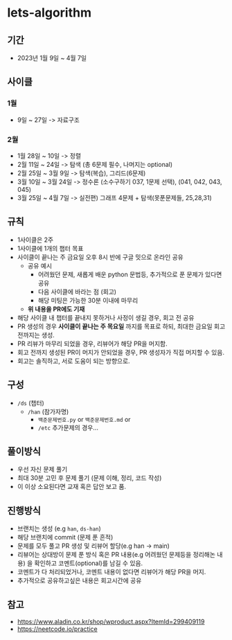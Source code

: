 # lets-algorithm

## 기간
- 2023년 1월 9일 ~ 4월 7일

## 사이클
### 1월
- 9일 ~ 27일 -> 자료구조

### 2월
- 1월 28일 ~ 10일 -> 정렬
- 2월 11일 ~ 24일 -> 탐색 (총 6문제 필수, 나머지는 optional)
- 2월 25일 ~ 3월 9일 -> 탐색(복습), 그리드(6문제)
- 3월 10일 ~ 3월 24일 -> 정수론 (소수구하기 037, 1문제 선택), (041, 042, 043, 045) 
- 3월 25일 ~ 4월 7일 -> 실전편) 그래프 4문제 + 탐색(못푼문제들, 25,28,31)

## 규칙
- 1사이클은 2주
- 1사이클에 1개의 챕터 목표
- 사이클이 끝나는 주 금요일 오후 8시 반에 구글 밋으로 온라인 공유
  - 공유 예시 
    - 어려웠던 문제, 새롭게 배운 python 문법등, 추가적으로 푼 문제가 있다면 공유
    - 다음 사이클에 바라는 점 (회고)
    - 해당 미팅은 가능한 30분 이내에 마무리
  - **위 내용을 PR에도 기재**
- 해당 사이클 내 챕터를 끝내지 못하거나 사정이 생길 경우, 회고 전 공유
- PR 생성의 경우 **사이클이 끝나는 주 목요일** 까지를 목표로 하되, 최대한 금요일 회고 전까지는 생성.
- PR 리뷰가 마무리 되었을 경우, 리뷰어가 해당 PR을 머지함. 
- 회고 전까지 생성된 PR이 머지가 안되었을 경우, PR 생성자가 직접 머지할 수 있음.
- 회고는 솔직하고, 서로 도움이 되는 방향으로.

## 구성
- `/ds` (챕터)
  - `/han` (참가자명)
     - `백준문제번호.py` or `백준문제번호.md` or
     - `/etc` 추가문제의 경우...
     
## 풀이방식
- 우선 자신 문제 풀기 
- 최대 30분 고민 후 문제 풀기 (문제 이해, 정리, 코드 작성)
- 이 이상 소요된다면 교재 혹은 답안 보고 품. 

## 진행방식
- 브랜치는 생성 (e.g `han`, `ds-han`)
- 해당 브랜치에 commit (문제 푼 흔적)
- 문제를 모두 풀고 PR 생성 및 리뷰어 할당(e.g han -> main)
- 리뷰어는 상대방이 문제 푼 방식 혹은 PR 내용(e.g 어려웠던 문제등을 정리해논 내용) 을 확인하고 코멘트(optional)를 남길 수 있음.
- 코멘트가 다 처리되었거나, 코멘트 내용이 없다면 리뷰어가 해당 PR을 머지.
- 추가적으로 공유하고싶은 내용은 회고시간에 공유

## 참고
- <https://www.aladin.co.kr/shop/wproduct.aspx?ItemId=299409119>
- <https://neetcode.io/practice>
